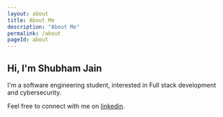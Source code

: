 ```yaml
---
layout: about
title: About Me
description: "About Me"
permalink: /about
pageId: about
---
```


## Hi, I'm **Shubham Jain**

I'm a software engineering student, interested in Full stack development and cybersecurity.

Feel free to connect with me on <a href="http://linkedin.com/in/shubm" target="_blank">linkedin</a>.
